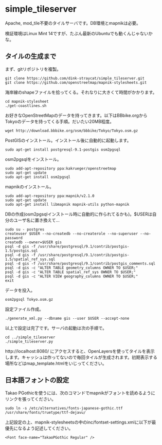 simple_tileserver
=================

Apache, mod_tile不要のタイルサーバです。DB環境とmapnikは必要。

検証環境はLinux Mint 14ですが、たぶん最新のUbuntuでも動くんじゃないかな。

## タイルの生成まで

まず、gitリポジトリを複製。

    git clone https://github.com/dink-straycat/simple_tileserver.git
    git clone https://github.com/openstreetmap/mapnik-stylesheets.git

海岸線のshapeファイルを拾ってくる。それなりに大きくて時間がかかります。

    cd mapnik-stylesheet
    ./get-coastlines.sh

お好きなOpenStreetMapのデータを持ってきます。以下はBBbike.orgからTokyoのデータを持ってくる手順。だいたい20MB程度。

    wget http://download.bbbike.org/osm/bbbike/Tokyo/Tokyo.osm.gz

PostGISのインストール。インストール後に自動的に起動します。

    sudo apt-get install postgresql-9.1-postgis osm2pgsql

osm2pgsqlをインストール。

    sudo add-apt-repository ppa:kakrueger/openstreetmap
    sudo apt-get update
    sudo apt-get install osm2pgsql

mapnikのインストール。

    sudo add-apt-repository ppa:mapnik/v2.1.0
    sudo apt-get update
    sudo apt-get install libmapnik mapnik-utils python-mapnik

DBの作成(osm2pgsqlインストール時に自動的に作られてるかも)。$USERは自分のユーザ名に置き換えて...

    sudo su - postgres
    createuser $USER --no-createdb --no-createrole --no-superuser --no-password
    createdb --owner=$USER gis
    psql -d gis -f /usr/share/postgresql/9.1/contrib/postgis-1.5/postgis.sql
    psql -d gis -f /usr/share/postgresql/9.1/contrib/postgis-1.5/spatial_ref_sys.sql
    psql -d gis -f /usr/share/postgresql/9.1/contrib/postgis_comments.sql
    psql -d gis -c "ALTER TABLE geometry_columns OWNER TO $USER;"
    psql -d gis -c "ALTER TABLE spatial_ref_sys OWNER TO $USER;"
    psql -d gis -c "ALTER VIEW geography_columns OWNER TO $USER;"
    exit

データを投入。

    osm2pgsql Tokyo.osm.gz

設定ファイル作成。

    ./generate_xml.py --dbname gis --user $USER --accept-none

以上で設定は完了です。サーバの起動は次の手順で。

    cd ../simple_tileserver
    ./simple_tileserver.py

http://localhost:8080/ にアクセスすると、OpenLayersを使ってタイルを表示します。キャッシュは作ってないので毎回タイルが生成されます。初期表示する場所などはmap_template.htmlをいじってください。

## 日本語フォントの設定

Takao PGothicを使うには、次のコマンドでmapnikがフォントを読めるようにリンクを張ってください。

    sudo ln -s /etc/alternatives/fonts-japanese-gothic.ttf /usr/share/fonts/truetype/ttf-dejavu/

上記設定の上、mapnik-stylesheetsの中のinc/fontset-settings.xmlに以下が最優先になるよう記述してください。

    <Font face-name="TakaoPGothic Regular" /> 

